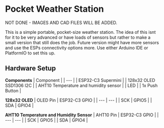 # Pocket Weather Station
NOT DONE - IMAGES AND CAD FILES WILL BE ADDED.

This is a simple portable, pocket-size weather station. The idea of this isnt for it to be very advanced or have loads of sensors but rather to make a small version that still does the job. Future version might have more sensors and use the ESPs connectivity options more. Use either Arduino IDE or PlatformIO to set this up.

## Hardware Setup
**Components**
| Component |
| --- |
| ESP32-C3 Supermini |
| 128x32 OLED SSD1306 I2C | 
| AHT10 Temperature and humidity sensor |
| LED |
| 1x Push Button | 

**128x32 OLED**
| OLED Pin | ESP32-C3 GPIO |
| --- | --- |
| SCK | GPIO5 |
| SDA | GPIO4 |

**AHT10 Temperature and Humidity Sensor**
| AHT10 Pin | ESP32-C3 GPIO |
| --- | --- |
| SCK | GPIO5 |
| SDA | GPIO4 |

